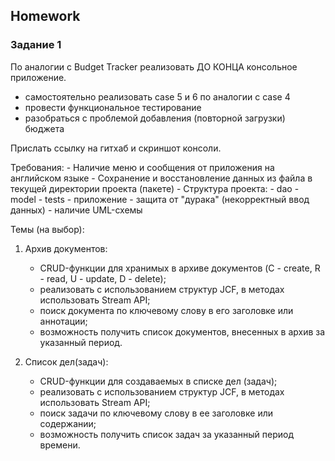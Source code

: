 ##  Homework

### Задание 1
По аналогии с Budget Tracker реализовать ДО КОНЦА консольное приложение.
- самостоятельно реализовать case 5 и 6 по аналогии с case 4
- провести функциональное тестирование
- разобраться с проблемой добавления (повторной загрузки) бюджета

Прислать ссылку на гитхаб и скриншот консоли.

Требования:
    - Наличие меню и сообщения от приложения на английском языке
    - Сохранение и восстановление данных из файла в текущей директории проекта (пакете)
    - Структура проекта:
        - dao
        - model
        - tests
        - приложение
    - защита от "дурака" (некорректный ввод данных)
    - наличие UML-схемы

Темы (на выбор):
1. Архив документов:
    - CRUD-функции для хранимых в архиве документов 
   (C - create, R - read, U - update, D - delete);
    - реализовать с использованием структур JCF, в методах использовать Stream API;
    - поиск документа по ключевому слову в его заголовке или аннотации;
    - возможность получить список документов, внесенных в архив за указанный период.

3. Список дел(задач):
    - CRUD-функции для создаваемых в списке дел (задач);
    - реализовать с использованием структур JCF, в методах использовать Stream API;
    - поиск задачи по ключевому слову в ее заголовке или содержании;
    - возможность получить список задач за указанный период времени.



